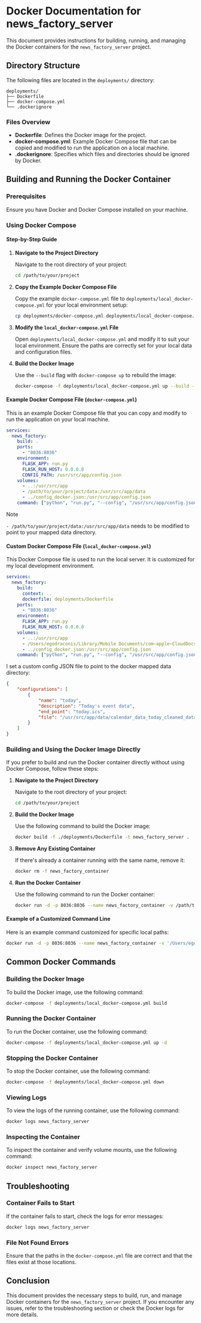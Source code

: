 # Docker Documentation for news_factory_server

This document provides instructions for building, running, and managing the Docker containers for the `news_factory_server` project.

## Directory Structure

The following files are located in the `deployments/` directory:

```
deployments/
├── Dockerfile
├── docker-compose.yml
└── .dockerignore
```

### Files Overview

- **Dockerfile**: Defines the Docker image for the project.
- **docker-compose.yml**: Example Docker Compose file that can be copied and modified to run the application on a local machine.
- **.dockerignore**: Specifies which files and directories should be ignored by Docker.

## Building and Running the Docker Container

### Prerequisites

Ensure you have Docker and Docker Compose installed on your machine.

### Using Docker Compose

#### Step-by-Step Guide

1. **Navigate to the Project Directory**

   Navigate to the root directory of your project:

   ```bash
   cd /path/to/your/project
   ```

2. **Copy the Example Docker Compose File**

   Copy the example `docker-compose.yml` file to `deployments/local_docker-compose.yml` for your local environment setup:

   ```bash
   cp deployments/docker-compose.yml deployments/local_docker-compose.yml
   ```

3. **Modify the `local_docker-compose.yml` File**

   Open `deployments/local_docker-compose.yml` and modify it to suit your local environment. Ensure the paths are correctly set for your local data and configuration files.

4. **Build the Docker Image**

   Use the `--build` flag with `docker-compose up` to rebuild the image:

   ```bash
   docker-compose -f deployments/local_docker-compose.yml up --build -d
   ```

#### Example Docker Compose File (`docker-compose.yml`)

This is an example Docker Compose file that you can copy and modify to run the application on your local machine.

```yaml
services:
  news_factory:
    build: .
    ports:
      - "8036:8036"
    environment:
      FLASK_APP: run.py
      FLASK_RUN_HOST: 0.0.0.0
      CONFIG_PATH: /usr/src/app/config.json
    volumes:
      - ..:/usr/src/app
      - /path/to/your/project/data:/usr/src/app/data
      - ../config_docker.json:/usr/src/app/config.json
    command: ["python", "run.py", "--config", "/usr/src/app/config.json"]
```

> [!NOTE]
> `- /path/to/your/project/data:/usr/src/app/data` needs to be modified to point to your mapped data directory.

#### Custom Docker Compose File (`local_docker-compose.yml`)

This Docker Compose file is used to run the local server. It is customized for my local development environment.

```yaml
services:
  news_factory:
    build:
      context: ..
      dockerfile: deployments/Dockerfile
    ports:
      - "8036:8036"
    environment:
      FLASK_APP: run.py
      FLASK_RUN_HOST: 0.0.0.0
    volumes:
      - ..:/usr/src/app
      - /Users/egodraconis/Library/Mobile Documents/com~apple~CloudDocs/rabbits_hole/calendars:/usr/src/app/data
      - ../config_docker.json:/usr/src/app/config.json
    command: ["python", "run.py", "--config", "/usr/src/app/config.json"]
```

I set a custom config JSON file to point to the docker mapped data directory:

```json
{
    "configurations": [
        {
            "name": "today",
            "description": "Today's event data",
            "end_point": "today.ics",
            "file": "/usr/src/app/data/calendar_data_today_cleaned_data.json"
        }
    ]
}
```

### Building and Using the Docker Image Directly

If you prefer to build and run the Docker container directly without using Docker Compose, follow these steps:

1. **Navigate to the Project Directory**

   Navigate to the root directory of your project:

   ```bash
   cd /path/to/your/project
   ```

2. **Build the Docker Image**

   Use the following command to build the Docker image:

   ```bash
   docker build -f ./deployments/Dockerfile -t news_factory_server .
   ```

3. **Remove Any Existing Container**

   If there's already a container running with the same name, remove it:

   ```bash
   docker rm -f news_factory_container
   ```

4. **Run the Docker Container**

   Use the following command to run the Docker container:

   ```bash
   docker run -d -p 8036:8036 --name news_factory_container -v /path/to/your/data:/usr/src/app/data -v /path/to/your/config_file.json:/usr/src/app/config.json news_factory_server
   ```

#### Example of a Customized Command Line

Here is an example command customized for specific local paths:

```bash
docker run -d -p 8036:8036 --name news_factory_container -v '/Users/egodraconis/Library/Mobile Documents/com~apple~CloudDocs/rabbits_hole/calendars':/usr/src/app/data -v '/Users/Jimmy/websharp/projects/python/forexfactory/news_factory_server/config_docker.json':/usr/src/app/config.json news_factory_server
```

## Common Docker Commands

### Building the Docker Image

To build the Docker image, use the following command:

```bash
docker-compose -f deployments/local_docker-compose.yml build
```

### Running the Docker Container

To run the Docker container, use the following command:

```bash
docker-compose -f deployments/local_docker-compose.yml up -d
```

### Stopping the Docker Container

To stop the Docker container, use the following command:

```bash
docker-compose -f deployments/local_docker-compose.yml down
```

### Viewing Logs

To view the logs of the running container, use the following command:

```bash
docker logs news_factory_server
```

### Inspecting the Container

To inspect the container and verify volume mounts, use the following command:

```bash
docker inspect news_factory_server
```

## Troubleshooting

### Container Fails to Start

If the container fails to start, check the logs for error messages:

```bash
docker logs news_factory_server
```

### File Not Found Errors

Ensure that the paths in the `docker-compose.yml` file are correct and that the files exist at those locations.

## Conclusion

This document provides the necessary steps to build, run, and manage Docker containers for the `news_factory_server` project. If you encounter any issues, refer to the troubleshooting section or check the Docker logs for more details.